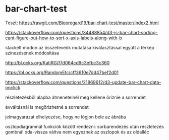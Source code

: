 # bar-chart-test

Teszt: https://rawgit.com/Blooregard19/bar-chart-test/master/index2.html

https://stackoverflow.com/questions/34488854/d3-js-bar-chart-sorting-cant-figure-out-how-to-sort-x-axis-labels-along-with-b

stackelt módon az összeteveők mutatása
kiválasztással együtt a térkép színezésének módosítása

http://bl.ocks.org/KatiRG/f7d064cd9c3efbc3c360

https://bl.ocks.org/RandomEtc/cff3610e7dd47bef2d01

https://stackoverflow.com/questions/21869612/d3-update-bar-chart-data-onclick

részletezésből alapba átmenetelnél meg kellene őriznie a sorrendet

évváltásnál is megőrizhetné a sorrendet

jelmagyarázat elhelyezése, hogy ne lógjon bele az ábrába

oszlopdiagramnál funkciók között rendezni: sorbarendezés után részletezés gombnál oda-vissza váltva nem egyeznek az oszlopok és az oldalléc
